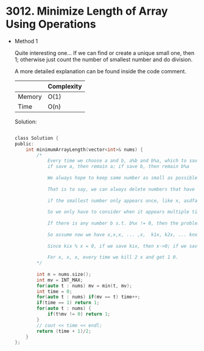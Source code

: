# 3012. Minimize Length of Array Using Operations  
- Method 1

    Quite interesting one... If we can find or create a unique small one, then 1; otherwise just count the number of smallest number and do division. 

    A more detailed explanation can be found inside the code comment.

    | |   Complexity  |
    | ----------- | ----------- | 
    |  Memory     | O(1) | 
    |      Time       |  O(n) | 


    Solution:

    ``` h

    class Solution {
    public:
        int minimumArrayLength(vector<int>& nums) {
            /*
                Every time we choose a and b, a%b and b%a, which to save? suppose a < b
                if save a, then remain a; if save b, then remain b%a
                
                We always hope to keep same number as small as possible. If no same, then only 1;
                
                That is to say, we can always delete numbers that have numbers smaller than them;
                
                if the smallest number only appears once, like x, asdfasdfasfasdfsadf, then we only save x.
                
                So we only have to consider when it appears multiple times, like x, x, x, ...
                
                If there is any number b s.t. b%x != 0, then the problem is quite simple - we just do that, and we have a unique smallest number.
                
                So assume now we have x,x,x, ... ,x,  k1x, k2x, ... knx
                
                Since kix % x = 0, if we save kix, then x->0; if we save x, then x->x, at least better then former.
                
                For x, x, x, every time we kill 2 x and get 1 0.
            */
            
            int n = nums.size();
            int mv = INT_MAX;
            for(auto t : nums) mv = min(t, mv);
            int time = 0;
            for(auto t : nums) if(mv == t) time++;
            if(time == 1) return 1;
            for(auto t : nums) {
                if(t%mv != 0) return 1;
            }
            // cout << time << endl;
            return (time + 1)/2;
        }
    };

    ```

<!-- - Method 2

    This is another method.

    | |   Complexity  |
    | ----------- | ----------- | 
    |  Memory     | O(n) | 
    |      Time       |  O(n) | 


    Solution:

    ``` h



    ```

- Additional Knowledge:
       
    Here are some additional knowledge.



<br> -->